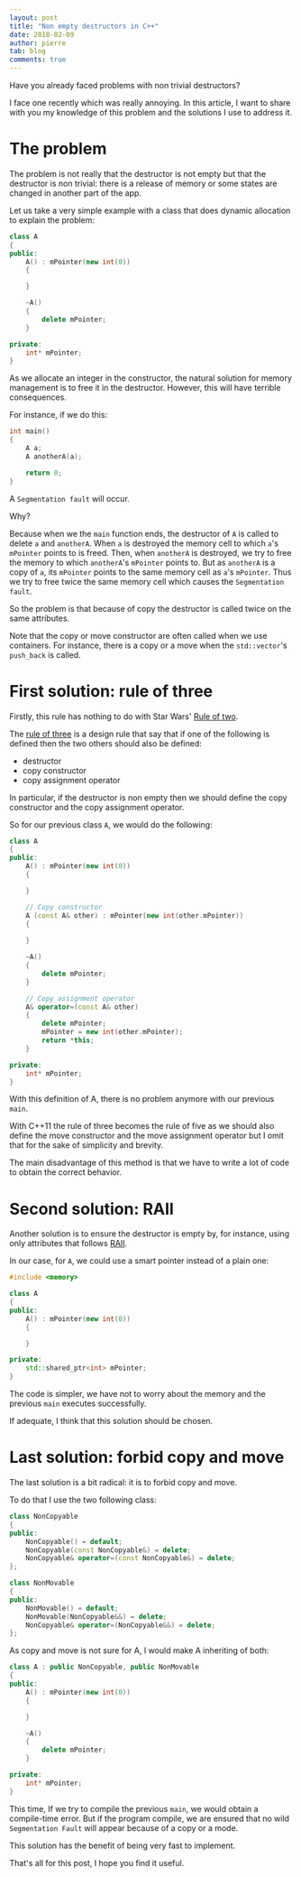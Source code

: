 ```yaml
---
layout: post
title: "Non empty destructors in C++"
date: 2018-02-09
author: pierre
tab: blog
comments: true
---
```

Have you already faced problems with non trivial destructors?

I face one recently which was really annoying. In this article, I want to share with you my knowledge of this problem and the solutions I use to address it.

# The problem

The problem is not really that the destructor is not empty but that the destructor is non trivial: there is a release of memory or some states are changed in another part of the app.

Let us take a very simple example with a class that does dynamic allocation to explain the problem:

```cpp
class A
{
public:
	A() : mPointer(new int(0))
	{

	}

	~A()
	{
		delete mPointer;
	}

private:
	int* mPointer;
}
```

As we allocate an integer in the constructor, the natural solution for memory management is to free it in the destructor. However, this will have terrible consequences.

For instance, if we do this:

```cpp
int main()
{
	A a;
	A anotherA(a);

	return 0;
}
```

A `Segmentation fault` will occur.

Why?

Because when we the `main` function ends, the destructor of `A` is called to delete `a` and `anotherA`. When `a` is destroyed the memory cell to which `a`'s `mPointer` points to is freed. Then, when `anotherA` is destroyed, we try to free the memory to which `anotherA`'s `mPointer` points to. But as `anotherA` is a copy of `a`, its `mPointer` points to the same memory cell as `a`'s `mPointer`. Thus we try to free twice the same memory cell which causes the `Segmentation fault`.

So the problem is that because of copy the destructor is called twice on the same attributes.

Note that the copy or move constructor are often called when we use containers. For instance, there is a copy or a move when the `std::vector`'s `push_back` is called.

<!--more-->

# First solution: rule of three

Firstly, this rule has nothing to do with Star Wars' [Rule of two](http://starwars.wikia.com/wiki/Rule_of_Two).

The [rule of three](https://en.wikipedia.org/wiki/Rule_of_three_(C%2B%2B_programming)) is a design rule that say that if one of the following is defined then the two others should also be defined:

* destructor
* copy constructor
* copy assignment operator

In particular, if the destructor is non empty then we should define the copy constructor and the copy assignment operator.

So for our previous class `A`, we would do the following:

```cpp
class A
{
public:
	A() : mPointer(new int(0))
	{

	}

	// Copy constructor
    A (const A& other) : mPointer(new int(other.mPointer))
    {
        
    }

	~A()
	{
		delete mPointer;
	}

	// Copy assignment operator
    A& operator=(const A& other)
    {
        delete mPointer;
        mPointer = new int(other.mPointer);
        return *this;
    }

private:
	int* mPointer;
}
```

With this definition of A, there is no problem anymore with our previous `main`.

With C++11 the rule of three becomes the rule of five as we should also define the move constructor and the move assignment operator but I omit that for the sake of simplicity and brevity.

The main disadvantage of this method is that we have to write a lot of code to obtain the correct behavior.

# Second solution: RAII

Another solution is to ensure the destructor is empty by, for instance, using only attributes that follows [RAII](https://en.wikipedia.org/wiki/Resource_acquisition_is_initialization).

In our case, for `A`, we could use a smart pointer instead of a plain one:

```cpp
#include <memory>

class A
{
public:
	A() : mPointer(new int(0))
	{

	}

private:
	std::shared_ptr<int> mPointer;
}
```

The code is simpler, we have not to worry about the memory and the previous `main` executes successfully.

If adequate, I think that this solution should be chosen.

# Last solution: forbid copy and move

The last solution is a bit radical: it is to forbid copy and move.

To do that I use the two following class:

```cpp
class NonCopyable
{
public:
    NonCopyable() = default;
    NonCopyable(const NonCopyable&) = delete;
    NonCopyable& operator=(const NonCopyable&) = delete;
};
```

```cpp
class NonMovable
{
public:
    NonMovable() = default;
    NonMovable(NonCopyable&&) = delete;
    NonCopyable& operator=(NonCopyable&&) = delete;
};
```

As copy and move is not sure for A, I would make A inheriting of both:

```cpp
class A : public NonCopyable, public NonMovable
{
public:
	A() : mPointer(new int(0))
	{

	}

	~A()
	{
		delete mPointer;
	}

private:
	int* mPointer;
}
```

This time, If we try to compile the previous `main`, we would obtain a compile-time error. But if the program compile, we are ensured that no wild `Segmentation Fault` will appear because of a copy or a mode.

This solution has the benefit of being very fast to implement.

That's all for this post, I hope you find it useful.